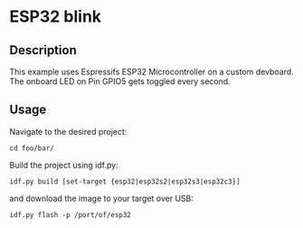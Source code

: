 # ESP32 blink

## Description

This example uses Espressifs ESP32 Microcontroller on a custom devboard.
The onboard LED on Pin GPIO5 gets toggled every second.

## Usage

Navigate to the desired project:
```console
cd foo/bar/
```

Build the project using idf.py:
```console
idf.py build [set-target {esp32|esp32s2|esp32s3|esp32c3}]
```

and download the image to your target over USB:
```console
idf.py flash -p /port/of/esp32
```